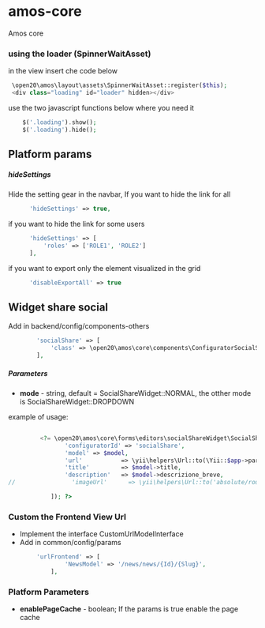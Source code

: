 # amos-core
Amos core

### using the loader (SpinnerWaitAsset)
in the view insert che code below
```php
 \open20\amos\layout\assets\SpinnerWaitAsset::register($this);
 <div class="loading" id="loader" hidden></div>
```
use the two javascript functions below where you need it
```php
    $('.loading').show();
    $('.loading').hide();
```

## Platform params
#####  hideSettings
Hide the setting gear in the navbar, 
If you want to hide the link for all
```php
      'hideSettings' => true,
```
if you want to hide the link for some users
```php
      'hideSettings' => [
          'roles' => ['ROLE1', 'ROLE2']
      ],
```

if you want to export only the element visualized in the grid
```php
      'disableExportAll' => true
```


 
##  Widget share social
Add in backend/config/components-others
```php
        'socialShare' => [
            'class' => \open20\amos\core\components\ConfiguratorSocialShare::class,
        ],
```
##### Parameters #####
* **mode** - string, default = SocialShareWidget::NORMAL, the otther mode is SocialShareWidget::DROPDOWN

example of usage:
```php

         <?= \open20\amos\core\forms\editors\socialShareWidget\SocialShareWidget::widget([
                'configuratorId' => 'socialShare',
                'model' => $model,
                'url'           => \yii\helpers\Url::to(\Yii::$app->params['platform']['backendUrl'].'/news/news/view?id='.$model->id, true),
                'title'         => $model->title,
                'description'   => $model->descrizione_breve,
//                'imageUrl'      => \yii\helpers\Url::to('absolute/route/to/image.png', true),

            ]); ?>
```

###  Custom the Frontend View Url 
- Implement the interface CustomUrlModelInterface
- Add in common/config/params
```php
        'urlFrontend' => [
                'NewsModel' => '/news/news/{Id}/{Slug}',
            ],
```

### Platform Parameters ###
* **enablePageCache** - boolean; 
If the params is true enable the page cache

